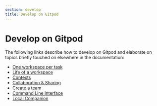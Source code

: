 ```yaml
---
section: develop
title: Develop on Gitpod
---
```


<script context="module">
  export const prerender = true;
</script>

# Develop on Gitpod

The following links describe how to develop on Gitpod and elaborate on topics briefly touched on elsewhere in the documentation:

- [One workspace per task](/docs/workspaces)
- [Life of a workspace](/docs/life-of-workspace)
- [Contexts](/docs/context-urls)
- [Collaboration & Sharing](/docs/sharing-and-collaboration)
- [Create a team](/docs/teams)
- [Command Line Interface](/docs/command-line-interface)
- [Local Companion](/docs/develop/local-companion)
